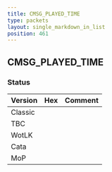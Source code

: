 ```yaml
---
title: CMSG_PLAYED_TIME
type: packets
layout: single_markdown_in_list
position: 461
---
```


## CMSG_PLAYED_TIME

### Status

Version | Hex | Comment
---------- | ---------- | ---------- 
Classic |  |  
TBC |  |  
WotLK |  |  
Cata |  |  
MoP |  |  